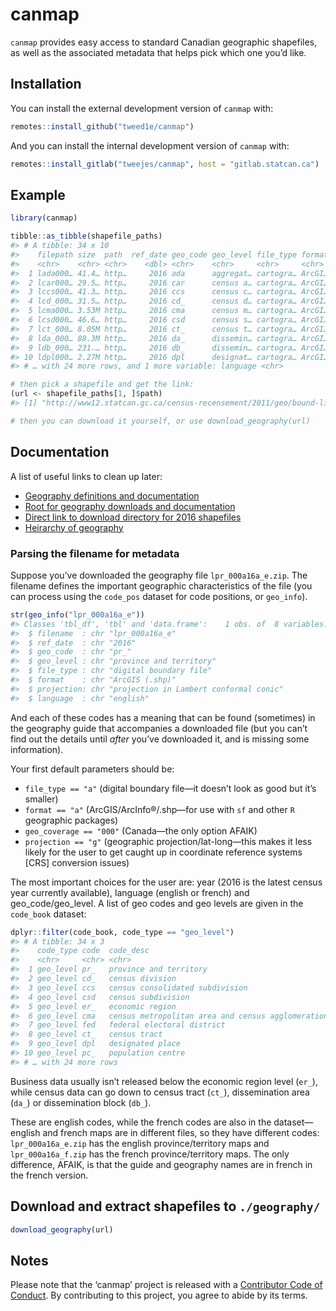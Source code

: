 
<!-- README.md is generated from README.Rmd. Please edit that file -->

# canmap

<!-- badges: start -->

<!-- badges: end -->

`canmap` provides easy access to standard Canadian geographic
shapefiles, as well as the associated metadata that helps pick which one
you’d like.

## Installation

You can install the external development version of `canmap` with:

``` r
remotes::install_github("tweed1e/canmap")
```

And you can install the internal development version of `canmap` with:

``` r
remotes::install_gitlab("tweejes/canmap", host = "gitlab.statcan.ca")
```

## Example

``` r
library(canmap)

tibble::as_tibble(shapefile_paths)
#> # A tibble: 34 x 10
#>    filepath size  path  ref_date geo_code geo_level file_type format projection
#>    <chr>    <chr> <chr>    <dbl> <chr>    <chr>     <chr>     <chr>  <chr>     
#>  1 lada000… 41.4… http…     2016 ada      aggregat… cartogra… ArcGI… projectio…
#>  2 lcar000… 29.5… http…     2016 car      census a… cartogra… ArcGI… projectio…
#>  3 lccs000… 41.3… http…     2016 ccs      census c… cartogra… ArcGI… projectio…
#>  4 lcd_000… 31.5… http…     2016 cd_      census d… cartogra… ArcGI… projectio…
#>  5 lcma000… 3.53M http…     2016 cma      census m… cartogra… ArcGI… projectio…
#>  6 lcsd000… 46.6… http…     2016 csd      census s… cartogra… ArcGI… projectio…
#>  7 lct_000… 8.05M http…     2016 ct_      census t… cartogra… ArcGI… projectio…
#>  8 lda_000… 88.3M http…     2016 da_      dissemin… cartogra… ArcGI… projectio…
#>  9 ldb_000… 231.… http…     2016 db_      dissemin… cartogra… ArcGI… projectio…
#> 10 ldpl000… 2.27M http…     2016 dpl      designat… cartogra… ArcGI… projectio…
#> # … with 24 more rows, and 1 more variable: language <chr>

# then pick a shapefile and get the link:
(url <- shapefile_paths[1, ]$path)
#> [1] "http://www12.statcan.gc.ca/census-recensement/2011/geo/bound-limit/files-fichiers/2016/lada000b16a_e.zip"

# then you can download it yourself, or use download_geography(url)
```

## Documentation

A list of useful links to clean up later:

  - [Geography definitions and
    documentation](https://www.statcan.gc.ca/eng/subjects/standard/sgc/geography)
  - [Root for geography downloads and
    documentation](https://www12.statcan.gc.ca/census-recensement/2016/geo/index-eng.cfm)
  - [Direct link to download directory for 2016
    shapefiles](https://www12.statcan.gc.ca/census-recensement/2011/geo/bound-limit/bound-limit-2016-eng.cfm)
  - [Heirarchy of
    geography](https://www150.statcan.gc.ca/n1/pub/92-195-x/2011001/other-autre/hierarch/h-eng.htm)

### Parsing the filename for metadata

Suppose you’ve downloaded the geography file `lpr_000a16a_e.zip`. The
filename defines the important geographic characteristics of the file
(you can process using the `code_pos` dataset for code positions, or
`geo_info`).

``` r
str(geo_info("lpr_000a16a_e"))
#> Classes 'tbl_df', 'tbl' and 'data.frame':    1 obs. of  8 variables:
#>  $ filename  : chr "lpr_000a16a_e"
#>  $ ref_date  : chr "2016"
#>  $ geo_code  : chr "pr_"
#>  $ geo_level : chr "province and territory"
#>  $ file_type : chr "digital boundary file"
#>  $ format    : chr "ArcGIS (.shp)"
#>  $ projection: chr "projection in Lambert conformal conic"
#>  $ language  : chr "english"
```

And each of these codes has a meaning that can be found (sometimes) in
the geography guide that accompanies a downloaded file (but you can’t
find out the details until *after* you’ve downloaded it, and is missing
some information).

Your first default parameters should be:

  - `file_type == "a"` (digital boundary file—it doesn’t look as good
    but it’s smaller)
  - `format == "a"` (ArcGIS/ArcInfo®/.shp—for use with `sf` and other
    `R` geographic packages)
  - `geo_coverage == "000"` (Canada—the only option AFAIK)
  - `projection == "g"` (geographic projection/lat-long—this makes it
    less likely for the user to get caught up in coordinate reference
    systems \[CRS\] conversion issues)

The most important choices for the user are: year (2016 is the latest
census year currently available), language (english or french) and
geo\_code/geo\_level. A list of geo codes and geo levels are given in
the `code_book` dataset:

``` r
dplyr::filter(code_book, code_type == "geo_level")
#> # A tibble: 34 x 3
#>    code_type code  code_desc                                        
#>    <chr>     <chr> <chr>                                            
#>  1 geo_level pr_   province and territory                           
#>  2 geo_level cd_   census division                                  
#>  3 geo_level ccs   census consolidated subdivision                  
#>  4 geo_level csd   census subdivision                               
#>  5 geo_level er_   economic region                                  
#>  6 geo_level cma   census metropolitan area and census agglomeration
#>  7 geo_level fed   federal electoral district                       
#>  8 geo_level ct_   census tract                                     
#>  9 geo_level dpl   designated place                                 
#> 10 geo_level pc_   population centre                                
#> # … with 24 more rows
```

Business data usually isn’t released below the economic region level
(`er_`), while census data can go down to census tract (`ct_`),
dissemination area (`da_`) or dissemination block (`db_`).

These are english codes, while the french codes are also in the
dataset—english and french maps are in different files, so they have
different codes: `lpr_000a16a_e.zip` has the english province/territory
maps and `lpr_000a16a_f.zip` has the french province/territory maps. The
only difference, AFAIK, is that the guide and geography names are in
french in the french version.

## Download and extract shapefiles to `./geography/`

``` r
download_geography(url)
```

## Notes

Please note that the ‘canmap’ project is released with a [Contributor
Code of Conduct](.github/CODE_OF_CONDUCT.md). By contributing to this
project, you agree to abide by its terms.
